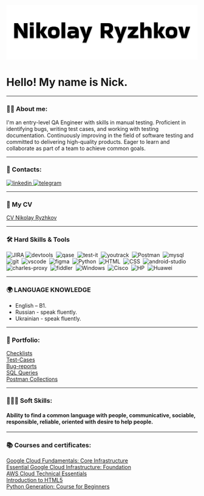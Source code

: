 ![Header](https://github.com/nikolay-ryzhkov/nikolay-ryzhkov/blob/main/assets/img.png)
# Hello! My name is Nick.

---

### 👨‍💻 About me:

I'm an entry-level QA Engineer with skills in manual testing. Proficient in identifying bugs, writing test cases, and working with testing documentation. Continuously improving in the field of software testing and committed to delivering high-quality products. Eager to learn and collaborate as part of a team to achieve common goals.

---
### 🤝 Contacts:

  <div id="badges">
    <a href="www.linkedin.com/in/nikolay-ryzhkov-a582ab348" target="_blank">
      <img src="https://cdn-icons-png.flaticon.com/512/2504/2504799.png" width="40" height="40" alt="linkedin" />
    </a>
    <a href="https://t.me/NickRyzhkov" target="_blank">
      <img src="https://cdn-icons-png.flaticon.com/512/2111/2111646.png" width="40" height="40" alt="telegram" />
    </a>
  </div>

---
### 📄 My CV

  [CV Nikolay Ryzhkov]()


---

### 🛠 Hard Skills & Tools
<div>
  <img src="https://cdn.jsdelivr.net/gh/devicons/devicon/icons/jira/jira-original.svg" title="JIRA" alt="JIRA" width="40" height="40"/>
  <img src="https://d33wubrfki0l68.cloudfront.net/38b5c953a4667366685d55db55d057c86db1fc54/a0fdc/static/acae6b24d940347661ca901ea07f47c1/chrome-dev-logo-icon.png" title="devtools" alt="devtools" width="40" height="40"/>&nbsp
  <img src="https://luna1.co/eb0187.png" title="qase" alt="qase" width="40" height="40"/>&nbsp
  <img src="https://docs.testit.software/images/testit_logo_icon_blue.png" title="test-it" alt="test-it" width="40" height="40"/>&nbsp
  <img src="https://upload.wikimedia.org/wikipedia/commons/thumb/8/8d/YouTrack_Icon.svg/1024px-YouTrack_Icon.svg.png?20200803082248" title="youtrack" alt="youtrack" width="40" height="40"/>&nbsp
  <img src="https://cdn.jsdelivr.net/gh/devicons/devicon/icons/postman/postman-original.svg" title="Postman" alt="Postman" width="40" height="40"/>&nbsp
  <img src="https://cdn.jsdelivr.net/gh/devicons/devicon/icons/mysql/mysql-original.svg" title="mysql" alt="mysql" width="40" height="40"/>&nbsp
  <img src="https://cdn.jsdelivr.net/gh/devicons/devicon/icons/git/git-original.svg" title="git" alt="git" width="40" height="40"/>&nbsp
  <img src="https://cdn.jsdelivr.net/gh/devicons/devicon/icons/vscode/vscode-original.svg" title="vscode" alt="vscode" width="40" height="40"/>&nbsp
  <img src="https://cdn.jsdelivr.net/gh/devicons/devicon/icons/figma/figma-original.svg" title="figma" alt="figma" width="40" height="40"/>&nbsp
  <img src="https://cdn.jsdelivr.net/gh/devicons/devicon/icons/python/python-original.svg" title="Python" alt="Python" width="40" height="40"/>&nbsp
  <img src="https://cdn.jsdelivr.net/gh/devicons/devicon/icons/html5/html5-original.svg" title="HTML" alt="HTML" width="40" height="40"/>&nbsp
  <img src="https://cdn.jsdelivr.net/gh/devicons/devicon/icons/css3/css3-original.svg" title="CSS" alt="CSS" width="40" height="40"/>&nbsp
  <img src="https://cdn.jsdelivr.net/gh/devicons/devicon/icons/androidstudio/androidstudio-original.svg" title="android-studio" alt="android-studio" width="40" height="40"/>&nbsp
  <img src="https://cdn.icon-icons.com/icons2/3053/PNG/512/charles_proxy_macos_bigsur_icon_190302.png" title="charles-proxy" alt="charles-proxy" width="40" height="40"/>&nbsp
  <img src="https://www.megaleechers.com/storage/Fiddler-Everywhere-Icon.png" title="fiddler" alt="fiddler" width="40" height="40"/>&nbsp
  <img src="https://cdn.jsdelivr.net/gh/devicons/devicon/icons/windows8/windows8-original.svg" title="Windows" alt="Windows" width="40" height="40"/>&nbsp
  <img src="https://www.svgrepo.com/show/331335/cisco.svg" title="Cisco" alt="Cisco" width="40" height="40"/>&nbsp
  <img src="https://upload.wikimedia.org/wikipedia/commons/thumb/a/ad/HP_logo_2012.svg/2048px-HP_logo_2012.svg.png" title="HP" alt="HP" width="40" height="40"/>&nbsp
  <img src="https://upload.wikimedia.org/wikipedia/en/thumb/0/04/Huawei_Standard_logo.svg/1200px-Huawei_Standard_logo.svg.png" title="Huawei" alt="Huawei" width="40" height="40"/>&nbsp

</div>

---

### 🌍 LANGUAGE KNOWLEDGE
- English – B1.
- Russian - speak fluently.
- Ukrainian - speak fluently.

---

### 📁 Portfolio:

<div>

  [Checklists]()  
  [Test-Cases]()  
  [Bug-reports]()  
  [SQL Queries]()  
  [Postman Collections]()  

</div>

---

### 🙋🏻‍♂️ Soft Skills:

#### Ability to find a common language with people, communicative, sociable, responsible, reliable, oriented with desire to help people.

---

### 📚 Courses and certificates:

  <a href="https://github.com/nikolay-ryzhkov/nikolay-ryzhkov/blob/main/Certificates/Coursera%201%20course.pdf" target="_blank">Google Cloud Fundamentals: Core Infrastructure</a>  
  <a href="https://github.com/nikolay-ryzhkov/nikolay-ryzhkov/blob/main/Certificates/Essential%20Google%20Cloud%20Infrastructure%20Foundation.pdf" target="_blank">Essential Google Cloud Infrastructure: Foundation</a>  
  <a href="https://github.com/nikolay-ryzhkov/nikolay-ryzhkov/blob/main/Certificates/AWS%20Cloud%20Technical%20Essentials.pdf" target="_blank">AWS Cloud Technical Essentials</a>  
  <a href="https://github.com/nikolay-ryzhkov/nikolay-ryzhkov/blob/main/Certificates/AWS%20Cloud%20Technical%20Essentials.pdf" target="_blank">Introduction to HTML5</a>  
  <a href="https://github.com/nikolay-ryzhkov/nikolay-ryzhkov/blob/main/Certificates/Python%20Generation%20course%20for%20beginners.pdf" target="_blank">Python Generation: Course for Beginners</a>
  
